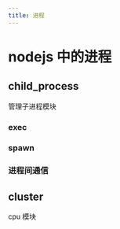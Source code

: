 ```yaml
---
title: 进程
---
```


# nodejs 中的进程

## child_process

管理子进程模块

### exec
### spawn
### 进程间通信

## cluster

cpu 模块